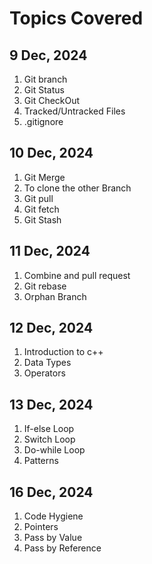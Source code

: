 # Topics Covered

## 9 Dec, 2024
1. Git branch  
2. Git Status  
3. Git CheckOut  
4. Tracked/Untracked Files  
5. .gitignore  

## 10 Dec, 2024
1. Git Merge  
2. To clone the other Branch  
3. Git pull  
4. Git fetch  
5. Git Stash  

## 11 Dec, 2024
1. Combine and pull request  
2. Git rebase  
3. Orphan Branch

## 12 Dec, 2024
1. Introduction to c++
2. Data Types
3. Operators

## 13 Dec, 2024
1. If-else Loop
2. Switch Loop
3. Do-while Loop
4. Patterns

## 16 Dec, 2024
1. Code Hygiene
2. Pointers
3. Pass by Value
4. Pass by Reference  
                 
               
